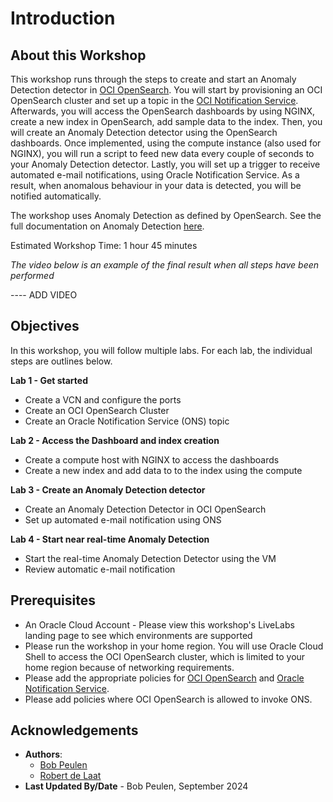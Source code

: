 # Introduction

## About this Workshop

This workshop runs through the steps to create and start an Anomaly Detection detector in [OCI OpenSearch](https://www.oracle.com/uk/cloud/search/). You will start by provisioning an OCI OpenSearch cluster and set up a topic in the [OCI Notification Service](https://docs.oracle.com/en-us/iaas/Content/Notification/Concepts/notificationoverview.htm). Afterwards, you will access the OpenSearch dashboards by using NGINX, create a new index in OpenSearch, add sample data to the index. Then, you will create an Anomaly Detection detector using the OpenSearch dashboards. Once implemented, using the compute instance (also used for NGINX), you will run a script to feed new data every couple of seconds to your Anomaly Detection detector. Lastly, you will set up a trigger to receive automated e-mail notifications, using Oracle Notification Service. As a result, when anomalous behaviour in your data is detected, you will be notified automatically.

The workshop uses Anomaly Detection as defined by OpenSearch. See the full documentation on Anomaly Detection [here](https://opensearch.org/docs/latest/observing-your-data/ad/index/).

Estimated Workshop Time: 1 hour 45 minutes

*The video below is an example of the final result when all steps have been performed*

---- ADD VIDEO

## Objectives

In this workshop, you will follow multiple labs. For each lab, the individual steps are outlines below.

**Lab 1 - Get started**
* Create a VCN and configure the ports
* Create an OCI OpenSearch Cluster
* Create an Oracle Notification Service (ONS) topic
  
**Lab 2 - Access the Dashboard and index creation**
* Create a compute host with NGINX to access the dashboards
* Create a new index and add data to to the index using the compute
  
**Lab 3 - Create an Anomaly Detection detector**
* Create an Anomaly Detection Detector in OCI OpenSearch
* Set up automated e-mail notification using ONS
  
**Lab 4 - Start near real-time Anomaly Detection**
* Start the real-time Anomaly Detection Detector using the VM
* Review automatic e-mail notification


## Prerequisites
* An Oracle Cloud Account - Please view this workshop's LiveLabs landing page to see which environments are supported
* Please run the workshop in your home region. You will use Oracle Cloud Shell to access the OCI OpenSearch cluster, which is limited to your home region because of networking requirements.
* Please add the appropriate policies for [OCI OpenSearch](https://docs.oracle.com/en-us/iaas/Content/search-opensearch/Concepts/ocisearchpermissions.htm) and [Oracle Notification Service](https://docs.oracle.com/en-us/iaas/Content/Notification/Concepts/notificationoverview.htm).
* Please add policies where OCI OpenSearch is allowed to invoke ONS.

## Acknowledgements
* **Authors**:
    * [Bob Peulen](https://www.linkedin.com/in/bobpeulen/)
    * [Robert de Laat](https://www.linkedin.com/in/rdelaat/) 
* **Last Updated By/Date** - Bob Peulen, September 2024
